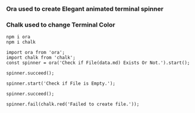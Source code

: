 ### Ora used to create Elegant animated terminal spinner
### Chalk used to change Terminal Color

```
npm i ora
npm i chalk
```

```
import ora from 'ora';
import chalk from 'chalk';
const spinner = ora('Check if File(data.md) Exists Or Not.').start();

spinner.succeed();

spinner.start('Check if File is Empty.');

spinner.succeed();

spinner.fail(chalk.red('Failed to create file.'));

```
